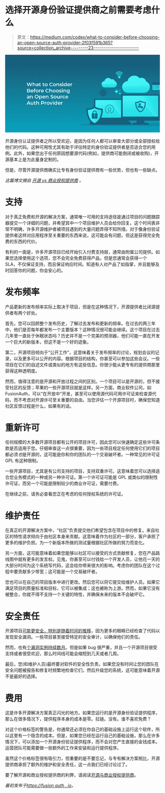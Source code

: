 # 选择开源身份验证提供商之前需要考虑什么

> 原文：<https://medium.com/codex/what-to-consider-before-choosing-an-open-source-auth-provider-2f03f591b365?source=collection_archive---------23----------------------->

![](img/7951c29c3acae2386d3936cb330ac38a.png)

开源身份认证提供者之所以受欢迎，是因为任何人都可以审查大部分或全部授权给他们的代码。这种可用性尤其有助于评估特定的身份验证提供者是否适合您的用例。此外，如果您出于任何原因想要源代码(例如，提供商可能倒闭或被收购)，开源基本上是为此量身定制的。

但是，尽管开源提供商确实比专有身份验证提供商有一些优势，但也有一些缺点。

*这篇博文摘自* [*开源 vs 商业授权提供商*](https://fusionauth.io/learn/expert-advice/identity-basics/open-source-vs-commercial/) *。*

# 支持

对于真正免费和开源的解决方案，通常唯一可用的支持途径是通过项目的问题跟踪器提交一个详细的问题，并希望其中一个项目维护人员会给你回复。这个时间表非常不明确，许多开源维护者被项目遇到的大量问题弄得不知所措。对于像身份验证提供者这样对应用程序至关重要的东西来说，这可能会有问题，但这是获得完全免费的东西的代价。

有利的一面是，许多开源项目已经开始引入付费支持层，通常由附属公司提供。如果您选择使用这个选项，您不会完全免费获得产品，但是您通常会获得一个 SLA，不仅保证支持，而且保证响应时间。知道有人对产品了如指掌，并且能够及时回答你的问题，你会安心的。

# 发布频率

产品更新的发布频率实际上取决于项目，但是在这种情况下，开源提供者比闭源提供者有两个好处。

首先，您可以回顾整个发布历史，了解过去发布和更新的频率。在过去的两三年中，他们是否每年都发布一个主要版本？这种情况很可能会继续。这个项目在过去几年里一直处于休眠状态吗？历史并不是一个完美的预测器，他们可能一直在开发一个巨大的新版本，但这不是一个好的迹象。

第二，开源项目倾向于“公开工作”，这意味着关于发布频率的讨论，规划会议的记录，以及更多可以公开的内容。根据项目的结构，你甚至可以参加这些会议。一些项目在它们的自述文件或类似的地方有这些信息。你很少能从更专有的提供商那里获得这种透明度。

然而，值得注意的是开源和开放过程之间的区别。一个项目可以是开源的，但不接受社区的反馈；苹果的一些开源项目就是这样。另一方面，商业软件公司，如 FusionAuth，可以“在开放中”开发，甚至可以使用源代码可用许可证来检查源代码，而不考虑对开源许可至关重要的自由。当您评估一个开源项目时，确保您知道社区反馈过程是什么，如果有的话。

# 重新许可

任何规模的大多数开源项目都有公开的项目许可，因此您可以快速确定这些许可条款是否适用于您。仔细审查这一点很重要，因为一些项目规定任何使用它们的项目都必须*也*是开源的，这可能是你和你的团队的一个交易破坏者。一种常见的许可证 GPL 有这种限制。

一些开源项目，尤其是有公司支持的项目，支持双重许可。这意味着您可以选择适合您业务模式的一种或另一种许可证。第一个许可证可能是 GPL 或类似的限制性许可证，而另一个可能是限制较少的商业许可证，需要付费。

在继续之前，请务必查看您正在考虑的任何授权系统的许可证。

# 维护责任

在真正的开源解决方案中，“社区”负责提交他们希望包含在项目中的修复。来自社区的特性请求倾向于由社区本身来贡献。这意味着作为社区的一部分，客户承担了更多的维护负担。为一个新版本所做的测试量根据社区所做的努力而变化。

另一方面，这可能意味着如果您能够以社区可以接受的方式贡献修复，您在产品路线图中就有更多的发言权。见鬼，你甚至可以付钱给一个开发人员，让他花一天的大部分时间为这个系统写代码，这会给你带来很大的影响。考虑你的团队在这个过程中要贡献多少带宽；这可能是一个交易破坏者。

您也可以在自己的项目版本中进行更改。然后您可以将它提交给维护人员。如果它满足项目的质量标准和目标，它可以被集成；这也被称为上游。然而，如果它没有被整合，你就不得不支持一个关键的特性，并确保未来的版本不会破坏它。

# 安全责任

开源项目[可能更安全，特别是随着时间的推移](https://www.infoworld.com/article/2985242/why-is-open-source-software-more-secure.html)，因为更多的眼睛已经检查了代码以发现安全漏洞。一些项目甚至接受特定的安全审计，以确保他们的责任。

然而，也有[个漏洞实例持续数月](https://github.com/keycloak/keycloak/pull/7612)。但是如果 bug 很严重，并且一个开源项目很受支持或者很受欢迎，那么时间线可能会缩短到几天或者几周。

最后，您(和维护人员)最终要对软件的安全性负责。如果您没有时间让您的团队在安全问题被报告和修复时频繁地检查它们，然后升级您的系统，这可能意味着开源不是最好的选择。

# 费用

这是许多开源解决方案真正闪光的地方。如果您运行的是开源身份验证提供程序，那么在很多情况下，提供程序本身的成本是零。拉链。没有。谁不喜欢免费？

对这个价格标签的警告是，你通常还必须在你自己的基础设施上运行这个软件，所以这里有一个隐含的成本。但是，如果您已经在运行自己的基础设施，那么在许多情况下，可以添加一个开源身份验证提供程序，而不会对您产生直接的金钱成本。运营团队可能需要做一些额外的工作来安装和运行提供程序。

虽然这个价格标签很有吸引力，但重要的是不要忘记，与专有解决方案相比，开源提供商承担了额外的维护和安全责任，这一点我们已经讨论过了。

要了解开源和商业授权提供商的利弊，请阅读[开源与商业授权提供商](https://fusionauth.io/learn/expert-advice/identity-basics/open-source-vs-commercial/)。

*最初发布于*[*https://fusion auth . io*](https://fusionauth.io/blog/2021/04/15/open-source-auth-considerations/)*。*
